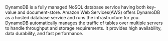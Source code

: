 DynamoDB is a fully managed NoSQL database service having both key-value and document-store. Amazon Web Services(AWS) offers DynamoDB as a hosted database service and runs the infrastructure for you. DynamoDB automatically manages the traffic of tables over multiple servers to handle throughput and storage requirements. It provides high availability, data durability, and fast performance.